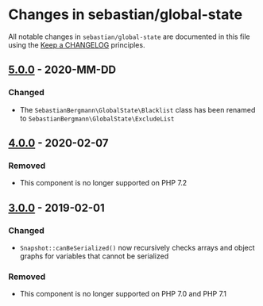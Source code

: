 # Changes in sebastian/global-state

All notable changes in `sebastian/global-state` are documented in this file using the [Keep a CHANGELOG](https://keepachangelog.com/) principles.

## [5.0.0] - 2020-MM-DD

### Changed

* The `SebastianBergmann\GlobalState\Blacklist` class has been renamed to `SebastianBergmann\GlobalState\ExcludeList`

## [4.0.0] - 2020-02-07

### Removed

* This component is no longer supported on PHP 7.2

## [3.0.0] - 2019-02-01

### Changed

* `Snapshot::canBeSerialized()` now recursively checks arrays and object graphs for variables that cannot be serialized

### Removed

* This component is no longer supported on PHP 7.0 and PHP 7.1

[5.0.0]: https://github.com/sebastianbergmann/phpunit/compare/4.0.0...master
[4.0.0]: https://github.com/sebastianbergmann/phpunit/compare/3.0.0...4.0.0
[3.0.0]: https://github.com/sebastianbergmann/phpunit/compare/2.0.0...3.0.0

